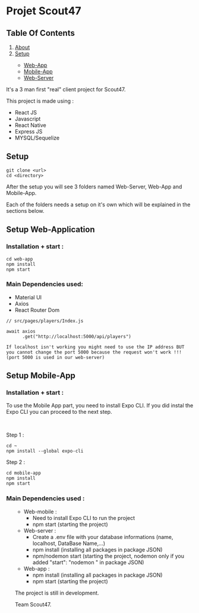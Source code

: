 # Projet Scout47

<h2>Table Of Contents</h2>
<ol>
  <li><a href="#about">About</a></li>
  <li><a href="#setup">Setup</a></li>
  <ul>
    <li><a href="#webApp">Web-App</a></li>
    <li><a href="#mobileApp">Mobile-App</a></li>
    <li><a href="webServer">Web-Server</a></li>
  </ul>
</ol>

<p id="about">It's a 3 man first "real" client project for Scout47.</p>
<p>This project is made using :<p>
<ul>
  <li>React JS</li>
  <li>Javascript</li>
  <li>React Native</li>
  <li>Express JS</li>
  <li>MYSQL/Sequelize</li>
</ul>
<h2 id="setup">Setup</h2>

`git clone <url>`<br>
`cd <directory>`<br>

<p>After the setup you will see 3 folders named Web-Server, Web-App and Mobile-App.</p>
<p>Each of the folders needs a setup on it's own which will be explained in the sections below.</p>

<h2 id="webApp">Setup Web-Application</h2>
<h3>Installation + start :</h3>

`cd web-app`<br>
`npm install`<br>
`npm start`

<h3>Main Dependencies used:</h3>
<ul>
    <li>Material UI</li>
    <li>Axios</li>
    <li>React Router Dom</li>
</ul>

```
// src/pages/players/Index.js

await axios
      .get("http://localhost:5000/api/players")

If localhost isn't working you might need to use the IP address BUT you cannot change the port 5000 because the request won't work !!! (port 5000 is used in our web-server)
```

<h2 id="mobileApp">Setup Mobile-App</h2>
<h3>Installation + start :</h3>

<p>To use the Mobile App part, you need to install Expo CLI. If you did instal the Expo CLI you can proceed to the next step.</p><br>
<p>Step 1 :</p>

`cd ~`<br>
`npm install --global expo-cli`
<br>

<p>Step 2 :</p>

`cd mobile-app`<br>
`npm install`<br>
`npm start`<br>

<h3>Main Dependencies used :</h3>
<ul>

- Web-mobile :
  - Need to install Expo CLI to run the project
  - npm start (starting the project)
- Web-server :
  - Create a .env file with your database informations (name, localhost, DataBase Name,...)
  - npm install (installing all packages in package JSON)
  - npm/nodemon start (starting the project, nodemon only if you added "start": "nodemon <file name>" in package JSON)
- Web-app :
  - npm install (installing all packages in package JSON)
  - npm start (starting the project)

The project is still in development.

Team Scout47.
